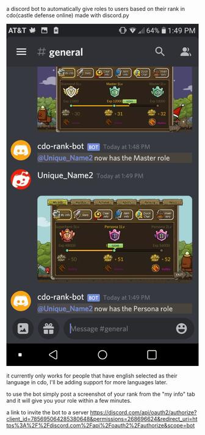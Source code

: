 a discord bot to automatically give roles to users based on their rank in cdo(castle defense online)
made with discord.py

![alt text](https://github.com/UniqueName0/cdo-rank-bot/blob/main/images/demoImageThing.png?raw=true)

it currently only works for people that have english selected as their language in cdo, I'll be adding support for more languages later.

to use the bot simply post a screenshot of your rank from the "my info" tab and it will give you your role within a few minutes. 

a link to invite the bot to a server
https://discord.com/api/oauth2/authorize?client_id=785695064285380648&permissions=268696624&redirect_uri=https%3A%2F%2Fdiscord.com%2Fapi%2Foauth2%2Fauthorize&scope=bot
